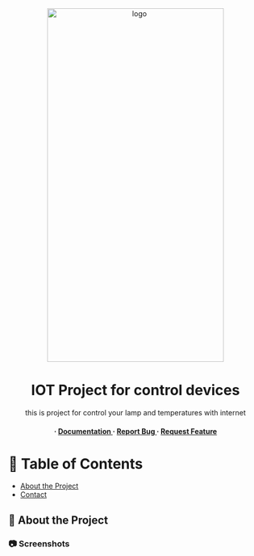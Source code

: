 <div align='center'>

<img src=https://github.com/liam1550/iot/blob/main/1.png alt="logo" width=350 height=700 />

<h1>IOT Project for control devices</h1>
<p>this is project for control your lamp and temperatures with internet</p>

<h4> <span> · </span> <a href="https://github.com/liam1550/iot/blob/master/README.md"> Documentation </a> <span> · </span> <a href="https://github.com/liam1550/iot/issues"> Report Bug </a> <span> · </span> <a href="https://github.com/liam1550/iot/issues"> Request Feature </a> </h4>


</div>

# :notebook_with_decorative_cover: Table of Contents

- [About the Project](#star2-about-the-project)
- [Contact](#handshake-contact)


## :star2: About the Project

### :camera: Screenshots
<div align="center"> <a href=""><img src="https://github.com/liam1550/iot/blob/main/1.png" alt='imagewidth=350 height=700/></a> </div>



## :handshake: Contact

mohammad khalili(liam williams) - - mohammad.khalili1515@gmail.com

Project Link: [https://github.com/liam1550/iot](https://github.com/liam1550/iot)
